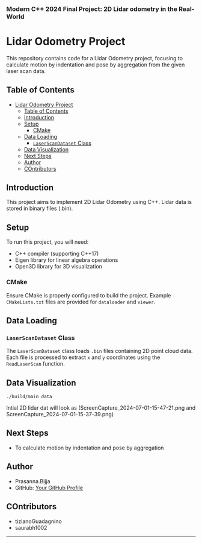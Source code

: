 ### Modern C++ 2024 Final Project: 2D Lidar odometry in the Real-World 



# Lidar Odometry Project

This repository contains code for a Lidar Odometry project, focusing to calculate motion by indentation and pose by aggregation from the given laser scan data.

## Table of Contents

- [Lidar Odometry Project](#lidar-odometry-project)
  - [Table of Contents](#table-of-contents)
  - [Introduction](#introduction)
  - [Setup](#setup)
    - [CMake](#cmake)
  - [Data Loading](#data-loading)
    - [`LaserScanDataset` Class](#laserscandataset-class)
  - [Data Visualization](#data-visualization)
  - [Next Steps](#next-steps)
  - [Author](#author)
  - [COntributors](#contributors)


## Introduction

This project aims to implement 2D Lidar Odometry using C++. Lidar data is stored in binary files (.bin).

## Setup

To run this project, you will need:

- C++ compiler (supporting C++17)
- Eigen library for linear algebra operations
- Open3D library for 3D visualization


### CMake

Ensure CMake is properly configured to build the project. Example `CMakeLists.txt` files are provided for `dataloader` and `viewer`.

## Data Loading

### `LaserScanDataset` Class

The `LaserScanDataset` class loads `.bin` files containing 2D point cloud data. Each file is processed to extract `x` and `y` coordinates using the `ReadLaserScan` function.

## Data Visualization

```
./build/main data
```
Intial 2D lidar dat will look as (ScreenCapture_2024-07-01-15-47-21.png and ScreenCapture_2024-07-01-15-37-39.png)


## Next Steps

- To calculate motion by indentation and pose by aggregation

## Author

- Prasanna.Bijja
- GitHub: [Your GitHub Profile](https://github.com/prasanna1511)


## COntributors

- tizianoGuadagnino
- saurabh1002

---